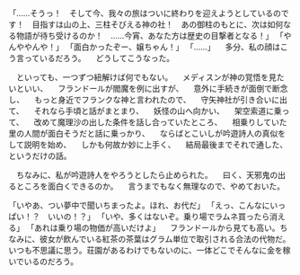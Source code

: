 「……そうっ！　そして今、我々の旅はついに終わりを迎えようとしているのです！　目指すは山の上、三柱そびえる神の社！　あの御柱のもとに、次は如何なる物語が待ち受けるのか！　……今宵、あなた方は歴史の目撃者となる！」
「やんややんや！」
「面白かったぞー、嬢ちゃん！」
「……」
　多分、私の顔はこう言っているだろう。
　どうしてこうなった。




　といっても、一つずつ紐解けば何でもない。
　メディスンが神の覚悟を見たいといい、
　フランドールが閻魔を例に出すが、
　意外に手続きが面倒で断念し、
　もっと身近でフランクな神と言われたので、
　守矢神社が引き合いに出て、
　それなら手頃と話がまとまり、
　妖怪の山へ向かい、
　架空索道に乗って、
　改めて魔理沙の出した条件を話し合っていたところ、
　相乗りしていた里の人間が面白そうだと話に乗っかり、
　ならばとこいしが吟遊詩人の真似をして説明を始め、
　しかも何故か妙に上手く、
　結局最後までそれで通した、というだけの話。

　ちなみに、私が吟遊詩人をやろうとしたら止められた。
　曰く、天邪鬼の出るところを面白くできるのか。
　言うまでもなく無理なので、やめておいた。




「いやあ、つい夢中で聞いちまったよ。ほれ、お代だ」
「えっ、こんなにいっぱい！？　いいの！？」
「いや、多くはないぞ。乗り場でラムネ買ったら消える」
「あれは乗り場の物価が高いだけよ」
　フランドールから見ても高い。ちなみに、彼女が飲んでいる紅茶の茶葉はグラム単位で取引される合法の代物だ。いつも不思議に思う。荘園があるわけでもないのに、一体どこでそんなに金を稼いでいるのだろう。




　